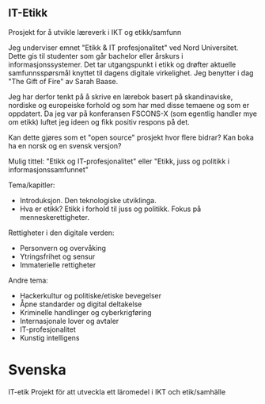 ## IT-Etikk
Prosjekt for å utvikle læreverk i IKT og etikk/samfunn

Jeg underviser emnet "Etikk & IT profesjonalitet" ved Nord Universitet. Dette gis til studenter som går bachelor eller årskurs i informasjonssystemer. Det tar utgangspunkt i etikk og drøfter aktuelle samfunnsspørsmål knyttet til dagens digitale virkelighet. Jeg benytter i dag "The Gift of Fire" av Sarah Baase.

Jeg har derfor tenkt på å skrive en lærebok basert på skandinaviske, nordiske og europeiske forhold og som har med disse temaene og som er oppdatert. Da jeg var på konferansen FSCONS-X (som egentlig handler mye om etikk) luftet jeg ideen og fikk positiv respons på det. 

Kan dette gjøres som et "open source" prosjekt hvor flere bidrar? Kan boka ha en norsk og en svensk versjon? 

Mulig tittel: 
"Etikk og IT-profesjonalitet" eller
"Etikk, juss og politikk i informasjonssamfunnet"

Tema/kapitler: 
 * Introduksjon. Den teknologiske utviklinga.
 * Hva er etikk? Etikk i forhold til juss og politikk. Fokus på menneskerettigheter. 

Rettigheter i den digitale verden:
 * Personvern og overvåking
 * Ytringsfrihet og sensur
 * Immaterielle rettigheter
 
Andre tema:
 * Hackerkultur og politiske/etiske bevegelser
 * Åpne standarder og digital deltakelse
 * Kriminelle handlinger og cyberkrigføring
 * Internasjonale lover og avtaler
 * IT-profesjonalitet
 * Kunstig intelligens


Svenska
=======
IT-etik
Projekt för att utveckla ett läromedel i IKT och etik/samhälle

